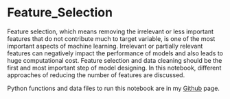 # Feature_Selection

Feature selection, which means removing the irrelevant or less important features that do not contribute much to target variable, is one of the most important aspects of machine learning. Irrelevant or partially relevant features can negatively impact the performance of models and also leads to huge computational cost. Feature selection and data cleaning should be the first and most important step of model designing. In this notebook, different approaches of reducing the number of features are discussed. 

Python functions and data files to run this notebook are in my [Github](https://github.com/MehdiRezvandehy/Feature_Selection.git) page.
